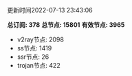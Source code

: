 更新时间2022-07-13 23:43:06

**总订阅: 378**
**总节点: 15801**
**有效节点: 3965**
- v2ray节点: 2098
- ss节点: 1419
- ssr节点: 26
- trojan节点: 422
